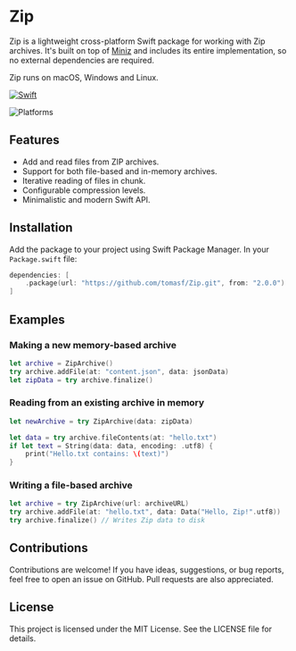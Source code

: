 # Zip

Zip is a lightweight cross-platform Swift package for working with Zip archives. It's built on top of [Miniz](https://github.com/richgel999/miniz) and includes its entire implementation, so no external dependencies are required.

Zip runs on macOS, Windows and Linux.

[![Swift](https://github.com/tomasf/Zip/actions/workflows/swift.yml/badge.svg)](https://github.com/tomasf/Zip/actions/workflows/swift.yml)

![Platforms](https://img.shields.io/badge/Platforms-macOS_%7C_Linux_%7C_Windows-47D?logo=swift&logoColor=white)

## Features

- Add and read files from ZIP archives.
- Support for both file-based and in-memory archives.
- Iterative reading of files in chunk.
- Configurable compression levels.
- Minimalistic and modern Swift API.

## Installation
Add the package to your project using Swift Package Manager. In your `Package.swift` file:

```swift
dependencies: [
    .package(url: "https://github.com/tomasf/Zip.git", from: "2.0.0")
]
```

## Examples
### Making a new memory-based archive

```swift
let archive = ZipArchive()
try archive.addFile(at: "content.json", data: jsonData)
let zipData = try archive.finalize()
```

### Reading from an existing archive in memory

```swift
let newArchive = try ZipArchive(data: zipData)

let data = try archive.fileContents(at: "hello.txt")
if let text = String(data: data, encoding: .utf8) {
    print("Hello.txt contains: \(text)")
}
```

### Writing a file-based archive

```swift
let archive = try ZipArchive(url: archiveURL)
try archive.addFile(at: "hello.txt", data: Data("Hello, Zip!".utf8))
try archive.finalize() // Writes Zip data to disk
```

## Contributions

Contributions are welcome! If you have ideas, suggestions, or bug reports, feel free to open an issue on GitHub. Pull requests are also appreciated.

## License

This project is licensed under the MIT License. See the LICENSE file for details.
